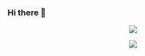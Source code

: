 ### Hi there 👋

<!--
**ayushmohanty24/ayushmohanty24** is a ✨ _special_ ✨ repository because its `README.md` (this file) appears on your GitHub profile.

Here are some ideas to get you started:

- 🔭 I’m currently working on ...
- 🌱 I’m currently learning ...
- 👯 I’m looking to collaborate on ...
- 🤔 I’m looking for help with ...
- 💬 Ask me about ...
- 📫 How to reach me: ...
- 😄 Pronouns: ...
- ⚡ Fun fact: ...
-->
<p align="center"> <img src="https://github-readme-stats.vercel.app/api?username=ayushmohanty24&&show_icons=true&title_color=ffffff&icon_color=bb2acf&text_color=daf7dc&bg_color=151515"/> </p>


<p align="center"> <img src="https://github-readme-stats-aj8vj7k8x.vercel.app/api/top-langs/?username=ayushmohanty24&layout=compact&title_color=ffc857&icon_color=8ac926&text_color=daf7dc&bg_color=151515&card_width=400"/> </p>
